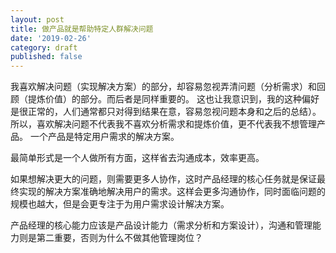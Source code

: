 ```yaml
---
layout: post
title: 做产品就是帮助特定人群解决问题
date: '2019-02-26'
category: draft
published: false
---
```


我喜欢解决问题（实现解决方案）的部分，却容易忽视弄清问题（分析需求）和回顾（提炼价值）的部分。而后者是同样重要的。
这也让我意识到，我的这种偏好是很正常的，人们通常都只对得到结果在意，容易忽视问题本身和之后的总结）。所以，喜欢解决问题不代表我不喜欢分析需求和提炼价值，更不代表我不想管理产品。
一个产品是特定用户需求的解决方案。

最简单形式是一个人做所有方面，这样省去沟通成本，效率更高。

如果想解决更大的问题，则需要更多人协作，这时产品经理的核心任务就是保证最终实现的解决方案准确地解决用户的需求。这样会更多沟通协作，同时面临问题的规模也越大，但是会更专注于为用户需求设计解决方案。

产品经理的核心能力应该是产品设计能力（需求分析和方案设计），沟通和管理能力则是第二重要，否则为什么不做其他管理岗位？